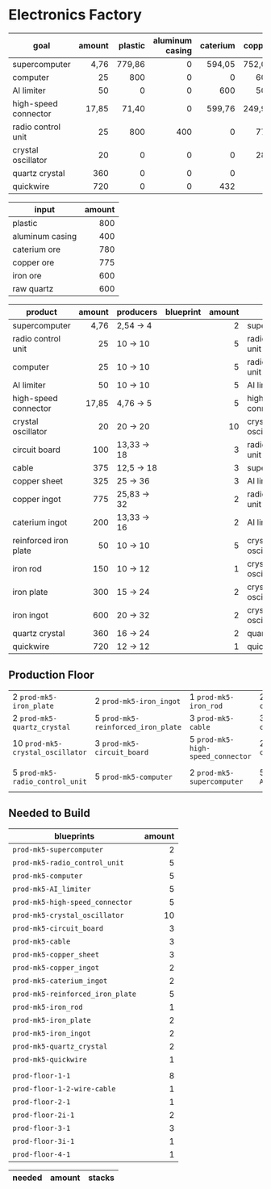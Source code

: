 # Electronics Factory

| goal                 | amount | plastic | aluminum casing | caterium | copper | iron | quartz |
|----------------------|-------:|--------:|----------------:|---------:|-------:|-----:|-------:|
| supercomputer        |   4,76 |  779,86 |               0 |   594,05 | 752,08 |    0 |      0 |
| computer             |     25 |     800 |               0 |        0 |    600 |    0 |      0 |
| AI limiter           |     50 |       0 |               0 |      600 |    500 |    0 |      0 |
| high-speed connector |  17,85 |   71,40 |               0 |   599,76 | 249,90 |    0 |      0 |
| radio control unit   |     25 |     800 |             400 |        0 |    775 |  375 |    375 |
| crystal oscillator   |     20 |       0 |               0 |        0 |    280 |  600 |    600 |
| quartz crystal       |    360 |       0 |               0 |        0 |      0 |    0 |    600 |
| quickwire            |    720 |       0 |               0 |      432 |      0 |    0 |      0 |

| input           | amount |
|-----------------|-------:|
| plastic         |    800 |
| aluminum casing |    400 |
| caterium ore    |    780 |
| copper ore      |    775 |
| iron ore        |    600 |
| raw quartz      |    600 |

| product               | amount | producers   | blueprint | amount | max                  |
|-----------------------|-------:|-------------|-----------|-------:|----------------------|
| supercomputer         |   4,76 | 2,54 -> 4   |           |      2 | supercomputer        |
| radio control unit    |     25 | 10 -> 10    |           |      5 | radio control unit   |
| computer              |     25 | 10 -> 10    |           |      5 | radio control unit   |
| AI limiter            |     50 | 10 -> 10    |           |      5 | AI limiter           |
| high-speed connector  |  17,85 | 4,76 -> 5   |           |      5 | high-speed connector |
| crystal oscillator    |     20 | 20 -> 20    |           |     10 | crystal oscillator   |
| circuit board         |    100 | 13,33 -> 18 |           |      3 | radio control unit   |
| cable                 |    375 | 12,5 -> 18  |           |      3 | supercomputer        |
| copper sheet          |    325 | 25 -> 36    |           |      3 | AI limiter           |
| copper ingot          |    775 | 25,83 -> 32 |           |      2 | radio control unit   |
| caterium ingot        |    200 | 13,33 -> 16 |           |      2 | AI limiter           |
| reinforced iron plate |     50 | 10 -> 10    |           |      5 | crystal oscillator   |
| iron rod              |    150 | 10 -> 12    |           |      1 | crystal oscillator   |
| iron plate            |    300 | 15 -> 24    |           |      2 | crystal oscillator   |
| iron ingot            |    600 | 20 -> 32    |           |      2 | crystal oscillator   |
| quartz crystal        |    360 | 16 -> 24    |           |      2 | quartz crystal       |
| quickwire             |    720 | 12 -> 12    |           |      1 | quickwire            |


## Production Floor

|                                  |                                    |                                   |                             |                        |
|----------------------------------|------------------------------------|-----------------------------------|-----------------------------|------------------------|
| 2 `prod-mk5-iron_plate`          | 2 `prod-mk5-iron_ingot`            | 1 `prod-mk5-iron_rod`             | 2 `prod-mk5-copper_ingot`   |                        |
| 2 `prod-mk5-quartz_crystal`      | 5 `prod-mk5-reinforced_iron_plate` | 3 `prod-mk5-cable`                | 3 `prod-mk5-copper_sheet`   |                        |
| 10 `prod-mk5-crystal_oscillator` | 3 `prod-mk5-circuit_board`         | 5 `prod-mk5-high-speed_connector` | 2 `prod-mk5-caterium_ingot` |                        |
| 5 `prod-mk5-radio_control_unit`  | 5 `prod-mk5-computer`              | 2 `prod-mk5-supercomputer`        | 5 `prod-mk5-AI_limiter`     | 1 `prod-mk5-quickwire` |

## Needed to Build

| blueprints                       | amount |
|----------------------------------|-------:|
| `prod-mk5-supercomputer`         |      2 |
| `prod-mk5-radio_control_unit`    |      5 |
| `prod-mk5-computer`              |      5 |
| `prod-mk5-AI_limiter`            |      5 |
| `prod-mk5-high-speed_connector`  |      5 |
| `prod-mk5-crystal_oscillator`    |     10 |
| `prod-mk5-circuit_board`         |      3 |
| `prod-mk5-cable`                 |      3 |
| `prod-mk5-copper_sheet`          |      3 |
| `prod-mk5-copper_ingot`          |      2 |
| `prod-mk5-caterium_ingot`        |      2 |
| `prod-mk5-reinforced_iron_plate` |      5 |
| `prod-mk5-iron_rod`              |      1 |
| `prod-mk5-iron_plate`            |      2 |
| `prod-mk5-iron_ingot`            |      2 |
| `prod-mk5-quartz_crystal`        |      2 |
| `prod-mk5-quickwire`             |      1 |
|                                  |        |
| `prod-floor-1-1`                 |      8 |
| `prod-floor-1-2-wire-cable`      |      1 |
| `prod-floor-2-1`                 |      1 |
| `prod-floor-2i-1`                |      2 |
| `prod-floor-3-1`                 |      3 |
| `prod-floor-3i-1`                |      1 |
| `prod-floor-4-1`                 |      1 |

| needed | amount | stacks |
|--------|--------|--------|
